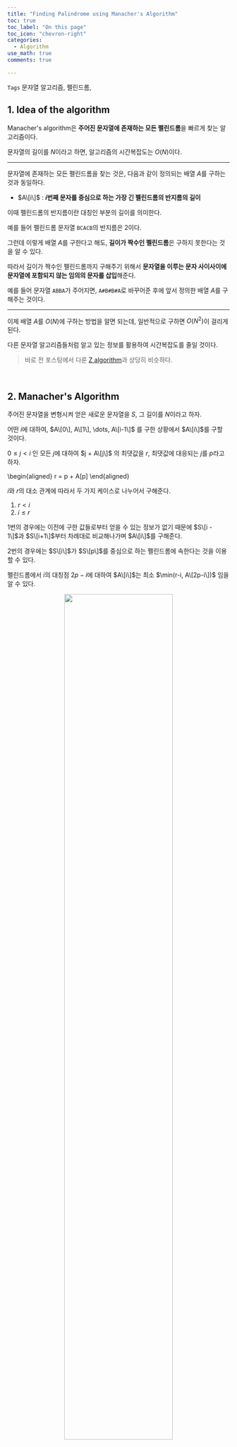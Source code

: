 ```yaml
---
title: "Finding Palindrome using Manacher's Algorithm"
toc: true
toc_label: "On this page"
toc_icon: "chevron-right"
categories:    
  - Algorithm
use_math: true
comments: true

---
```


`Tags` 문자열 알고리즘, 펠린드롬, 

## 1. Idea of the algorithm

Manacher's algorithm은 **주어진 문자열에 존재하는 모든 펠린드롬**을 빠르게 찾는 알고리즘이다.

문자열의 길이를 $N$이라고 하면, 알고리즘의 시간복잡도는 $O(N)$이다.

---

문자열에 존재하는 모든 펠린드롬을 찾는 것은, 다음과 같이 정의되는 배열 $A$를 구하는 것과 동일하다.

- $A\[i\]$ : **$i$번째 문자를 중심으로 하는 가장 긴 펠린드롬의 반지름의 길이**

이때 펠린드롬의 반지름이란 대칭인 부분의 길이를 의미한다.

예를 들어 펠린드롬 문자열 `BCACB`의 반지름은 $2$이다.

그런데 이렇게 배열 $A$를 구한다고 해도, **길이가 짝수인 펠린드롬**은 구하지 못한다는 것을 알 수 있다.

따라서 길이가 짝수인 펠린드롬까지 구해주기 위해서 **문자열을 이루는 문자 사이사이에 문자열에 포함되지 않는 임의의 문자를 삽입**해준다.

예를 들어 문자열 `ABBA`가 주어지면, `A#B#B#A`로 바꾸어준 후에 앞서 정의한 배열 $A$를 구해주는 것이다.

---

이제 배열 $A$를 $O(N)$에 구하는 방법을 알면 되는데, 일반적으로 구하면 $O(N^2)$이 걸리게 된다.

다른 문자열 알고리즘들처럼 알고 있는 정보를 활용하여 시간복잡도를 줄일 것이다.

> 바로 전 포스팅에서 다룬 [Z algorithm](https://damo1924.github.io/algorithm/Zalgorithm/)과 상당히 비슷하다.

<br/>

## 2. Manacher's Algorithm

주어진 문자열을 변형시켜 얻은 새로운 문자열을 $S$, 그 길이를 $N$이라고 하자.

어떤 $i$에 대하여, $A\[0\], A\[1\], \dots, A\[i-1\]$ 를 구한 상황에서 $A\[i\]$를 구할 것이다.

$0 \leq j < i$ 인 모든 $j$에 대하여 $j + A\[j\]$ 의 최댓값을 $r$, 최댓값에 대응되는 $j$를 $p$라고 하자.

\begin{aligned}
r = p + A\[p\]
\end{aligned}

$i$와 $r$의 대소 관계에 따라서 두 가지 케이스로 나누어서 구해준다.

1. $r < i$
2. $i \leq r$

1번의 경우에는 이전에 구한 값들로부터 얻을 수 있는 정보가 없기 때문에 $S\[i - 1\]$과 $S\[i+1\]$부터 차례대로 비교해나가며 $A\[i\]$를 구해준다.

2번의 경우에는 $S\[i\]$가 $S\[p\]$를 중심으로 하는 펠린드롬에 속한다는 것을 이용할 수 있다.

펠린드롬에서 $i$의 대칭점 $2p - i$에 대하여 $A\[i\]$는 최소 $\min(r-i, A\[2p-i\])$ 임을 알 수 있다.

<center><img src="https://user-images.githubusercontent.com/88201512/176627249-d5e83b7d-5118-4ce4-9b92-1cbdc5642434.jpg" width="70%" height="70%"></center>

마찬가지로 그 다음부터 양 끝 문자끼리 차례대로 비교해나가며 $A\[i\]$를 구해주면 된다.

<br/>

## 3. Implementation

주어진 문자열의 A 배열을 구하는 코드이다.

```cpp
#include <iostream>
#include <algorithm>
#include <vector>
using namespace std;

int a[200010];
void manacher(string &s) {
    int n = s.size(), r = 0, p = 0;
    for (int i = 1; i < n; i++) {
        if (r < i) a[i] = 0;
        else a[i] = min(a[2 * p - i], r - i);
        
        a[i]++;
        while (s[i - a[i]] == s[i + a[i]]) a[i]++;
        a[i]--;
        
        if (r < i + a[i]) r = i + a[i], p = i;
    }
}
```

위 코드는 새로운 문자열을 만들 때, 양 끝에 서로 다른 문자를 추가했을 때의 코드이다.

그렇게 하지 않으면 아래와 같이 while문을 수정해야한다.

```cpp
while (0 <= i - a[i] && i + a[i] < n && s[i - a[i]] == s[i + a[i]]) a[i]++;
```

<br/>

## 4. Related Problems

### [BOJ] 13275. 가장 긴 펠린드롬 부분 문자열

[BOJ 13275. 가장 긴 펠린드롬 부분 문자열 문제 링크](https://www.acmicpc.net/problem/13275)

말 그대로 주어진 문자열의 **가장 긴 펠린드롬**의 길이를 구하는 문제이다.

앞에서 설명한 것처럼 문자 사이사이에 문자열에 포함되지 않은 어떤 문자를 삽입하여 새로운 문자열을 만드는데,

좀 더 간편하게 답을 구하기 위해 아래와 같이 새로운 문자열을 만들어주었다.

```cpp
string s, t = "!#"; cin >> s;
int n = s.size();
for (int i = 0; i < n; i++) {
    t += s[i];
    t += "#";
}
t += "?";
```

이제 문자열 $t$에 대하여 $A$ 배열을 구하고, 배열의 최댓값이 가장 긴 펠린드롬의 길이가 된다.

<br/>

## References

[1] 

